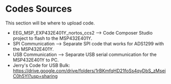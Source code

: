 # Codes Sources

This section will be where to upload code.

 - EEG_MSP_EXP432E401Y_nortos_ccs2 --> Code Composer Studio  project to flash to the MSP432E401Y.
 - SPI Communication --> Separate SPI code that works for ADS1299 with the MSP432E401Y.
 - USB Communication --> Separate USB serial communication for the MSP432E401Y to PC.
 - Jerry's Code for USB Bulk: https://drive.google.com/drive/folders/1rBKmfqHD21foSs4qyDbS_zMseiC0h5YI?usp=sharing
